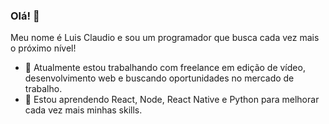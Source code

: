 ### Olá! 👋

Meu nome é Luis Claudio e sou um programador que busca cada vez mais o próximo nível!

- 🔭 Atualmente estou trabalhando com freelance em edição de vídeo, desenvolvimento web e buscando oportunidades no mercado de trabalho.
- 🌱 Estou aprendendo React, Node, React Native e Python para melhorar cada vez mais minhas skills.
